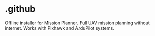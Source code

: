 # .github
Offline installer for Mission Planner. Full UAV mission planning without internet. Works with Pixhawk and ArduPilot systems.

